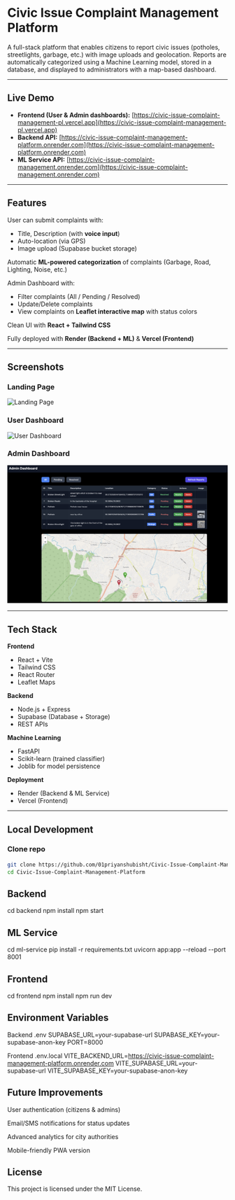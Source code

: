 # Civic Issue Complaint Management Platform

A full-stack platform that enables citizens to report civic issues (potholes, streetlights, garbage, etc.) with image uploads and geolocation. Reports are automatically categorized using a Machine Learning model, stored in a database, and displayed to administrators with a map-based dashboard.

---

## Live Demo
- **Frontend (User & Admin dashboards):** [https://civic-issue-complaint-management-pl.vercel.app](https://civic-issue-complaint-management-pl.vercel.app)  
- **Backend API:** [https://civic-issue-complaint-management-platform.onrender.com](https://civic-issue-complaint-management-platform.onrender.com)  
- **ML Service API:** [https://civic-issue-complaint-management.onrender.com](https://civic-issue-complaint-management.onrender.com)  

---

## Features
 User can submit complaints with:  
- Title, Description (with **voice input**)  
- Auto-location (via GPS)  
- Image upload (Supabase bucket storage)

 Automatic **ML-powered categorization** of complaints (Garbage, Road, Lighting, Noise, etc.)  

 Admin Dashboard with:  
- Filter complaints (All / Pending / Resolved)  
- Update/Delete complaints  
- View complaints on **Leaflet interactive map** with status colors  

 Clean UI with **React + Tailwind CSS**  

 Fully deployed with **Render (Backend + ML)** & **Vercel (Frontend)**  

---

##  Screenshots

### Landing Page
![Landing Page](./frontend/public/screenshots/landing.png)

### User Dashboard
![User Dashboard](./frontend/public/screenshots/user.png)

### Admin Dashboard
![Admin Dashboard](./frontend/public/screenshots/admin.png)

---

##  Tech Stack

**Frontend**  
- React + Vite  
- Tailwind CSS  
- React Router  
- Leaflet Maps  

**Backend**  
- Node.js + Express  
- Supabase (Database + Storage)  
- REST APIs  

**Machine Learning**  
- FastAPI  
- Scikit-learn (trained classifier)  
- Joblib for model persistence  

**Deployment**  
- Render (Backend & ML Service)  
- Vercel (Frontend)  

---

##  Local Development

### Clone repo
```bash
git clone https://github.com/01priyanshubisht/Civic-Issue-Complaint-Management-Platform.git
cd Civic-Issue-Complaint-Management-Platform
```

## Backend
cd backend
npm install
npm start

## ML Service
cd ml-service
pip install -r requirements.txt
uvicorn app:app --reload --port 8001

## Frontend
cd frontend
npm install
npm run dev

## Environment Variables
Backend .env
SUPABASE_URL=your-supabase-url
SUPABASE_KEY=your-supabase-anon-key
PORT=8000

Frontend .env.local
VITE_BACKEND_URL=https://civic-issue-complaint-management-platform.onrender.com
VITE_SUPABASE_URL=your-supabase-url
VITE_SUPABASE_KEY=your-supabase-anon-key

## Future Improvements

User authentication (citizens & admins)

Email/SMS notifications for status updates

Advanced analytics for city authorities

Mobile-friendly PWA version

## License

This project is licensed under the MIT License.